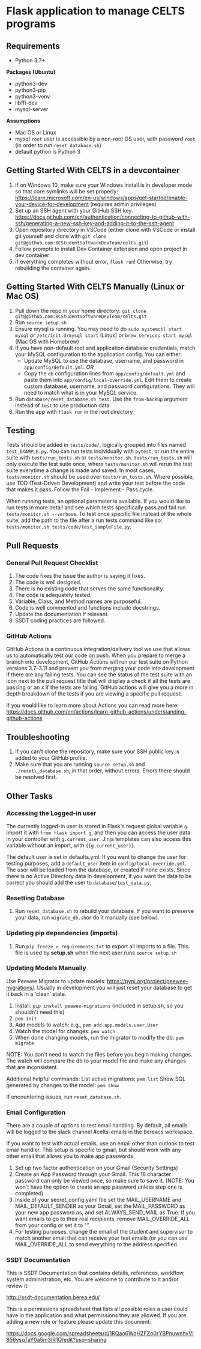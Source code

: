# Flask application to manage CELTS programs

## Requirements
 * Python 3.7+

**Packages (Ubuntu)**
 * python3-dev
 * python3-pip
 * python3-venv
 * libffi-dev
 * mysql-server


**Assumptions**
 * Mac OS or Linux
 * mysql ```root``` user is accessible by a non-root OS user, with password ```root``` (in order to run ```reset_database.sh```)
 * default python is Python 3

## Getting Started With CELTS in a devcontainer
1. If on Windows 10, make sure your Windows install is in developer mode so that core.symlinks will be set properly: https://learn.microsoft.com/en-us/windows/apps/get-started/enable-your-device-for-development (requires admin privileges)
3. Set up an SSH agent with your GitHub SSH key. https://docs.github.com/en/authentication/connecting-to-github-with-ssh/generating-a-new-ssh-key-and-adding-it-to-the-ssh-agent
4. Open repository directory in VSCode (either clone with VSCode or install git yourself and clone with ```git clone git@github.com:BCStudentSoftwareDevTeam/celts.git```)
5. Follow prompts to install Dev Container extension and open project in dev container
6. If everything completes without error, ```flask run```! Otherwise, try rebuilding the container again.

## Getting Started With CELTS Manually (Linux or Mac OS) 
1. Pull down the repo in your home directory: ```git clone git@github.com:BCStudentSoftwareDevTeam/celts.git```
2. Run ```source setup.sh```
3. Ensure mysql is running. You may need to do ```sudo systemctl start mysql``` or ```/etc/init.d/mysql start``` (Linux) or ```brew services start mysql``` (Mac OS with Homebrew)
4. If you have non-default root and application database credentials, match your MySQL configuration to the application config. You can either:
    - Update MySQL to use the database, username, and password in ```app/config/default.yml```. *OR*
    - Copy the ```db``` configuration lines from ```app/config/default.yml``` and paste them into ```app/config/local-override.yml```. Edit them to create custom database, username, and password configurations. They will need to match what is in your MySQL service. 
5. Run ```database/reset_database.sh test```. Use the ```from-backup``` argument instead of ```test``` to use production data.
6. Run the app with ```flask run``` in the root directory

## Testing
Tests should be added in `tests/code/`, logically grouped into files named `test_EXAMPLE.py`. You can run tests individually with `pytest`, or run the entire suite with `tests/run_tests.sh` or `tests/monitor.sh`. `tests/run_tests.sh` will only execute the test suite once, where `tests/monitor.sh` will rerun the test suite everytime a change is made and saved. In most cases, `tests/monitor.sh` should be used over `tests/run_tests.sh`. Where possible, use TDD (Test-Driven Development) and write your test before the code that makes it pass. Follow the Fail - Implement - Pass cycle.

When running tests, an optional parameter is available. If you would like to run tests in more detail and see which tests specifically pass and fail run `tests/monitor.sh --verbose`. To test once specific file instead of the whole suite, add the path to the file after a run tests command like so: `tests/monitor.sh tests/code/test_sampleFile.py`. 

## Pull Requests

### General Pull Request Checklist
1. The code fixes the issue the author is saying it fixes. 
2. The code is well designed.
3. There is no existing code that serves the same functionality. 
4. The code is adequately tested. 
5. Variable, Class, and Method names are purposeful.
6. Code is well commented and functions include docstrings.
7. Update the documentation if relevant.
8. SSDT coding practices are followed. 

### GitHub Actions
GitHub Actions is a continuous integration/delivery tool we use that allows us to automatically test our code on push. When you prepare to merge a branch into development, GitHub Actions will run our test suite on Python versions 3.7-3.11 and prevent you from merging your code into development if there are any failing tests. You can see the status of the test suite with an icon next to the pull request title that will display a check if all the tests are passing or an x if the tests are failing. GitHub actions will give you a more in depth breakdown of the tests if you are viewing a specific pull request.

If you would like to learn more about Actions you can read more here: https://docs.github.com/en/actions/learn-github-actions/understanding-github-actions

## Troubleshooting
1. If you can't clone the repository, make sure your SSH public key is added to your GitHub profile.
2. Make sure that you are running `source setup.sh` and `./reset\_database.sh`, in that order, without errors. Errors there should be resolved first.

## Other Tasks

### Accessing the Logged-in user
The currently logged-in user is stored in Flask's request global variable `g`. Import it with `from flask import g`, and then you can access the user data in your controller with `g.current_user`. Jinja templates can also access this variable without an import, with `{{g.current_user}}`.

The default user is set in defaults.yml. If you want to change the user for testing purposes, add a `default_user` item in `config/local-override.yml`. The user will be loaded from the database, or created if none exists. Since there is no Active Directory data in development, if you want the data to be correct you should add the user to `database/test_data.py`.

### Resetting Database
1. Run ```reset_database.sh``` to rebuild your database. If you want to preserve your data, run ```migrate_db.sh```or do it manually (see below).

### Updating pip dependencies (imports)
1. Run ```pip freeze > requirements.txt``` to export all imports to a file. This file is used by **setup.sh** when the next user runs ```source setup.sh```

### Updating Models Manually
Use Peewee Migrator to update models: https://pypi.org/project/peewee-migrations/. Usually in development you will just reset your database to get it back in a 'clean' state.

1. Install: ```pip install peewee-migrations``` (included in setup.sh, so you shouldn't need this)
2. ```pem init```
3. Add models to watch: e.g., ```pem add app.models.user.User```
4. Watch the model for changes: ```pem watch```
5. When done changing models, run the migrator to modify the db: ```pem migrate```

NOTE: You don't need to watch the files before you begin making changes.
The watch will compare the db to your model file and make any changes that are inconsistent.

Additional helpful commands:
List active migrations: ```pem list```
Show SQL generated by changes to the model: ```pem show```

If encountering issues, run ```reset_database.sh```.

### Email Configuration
There are a couple of options to test email handling. By default, all emails will be logged to the slack channel #celts-emails in the bereacs workspace.

If you want to test with actual emails, use an email other than outlook to test email handler. This setup is specific to gmail, but should work with any other email that allows you to make app passwords

1. Set up two factor authentication on your Gmail (Security Settings)
2. Create an App Password through your Gmail. This 16 character password can only be viewed once, so make sure to save it. (NOTE: You won't have the option to create an app password unless step one is completed)
3. Inside of your secret_config.yaml file set the MAIL_USERNAME and MAIL_DEFAULT_SENDER as your Gmail, set the MAIL_PASSWORD as your new app password as, and set ALWAYS_SEND_MAIL as True. If you want emails to go to their real recipients, remove MAIL_OVERRIDE_ALL from your config or set it to "".
4. For testing purposes, change the email of the student and supervisor to match another email that can receive your test emails (or you can use MAIL_OVERRIDE_ALL to send everything to the address specified.

### SSDT Documentation
This is SSDT Documentation that contains details, references, workflow, system administration, etc. You are welcome to contribute to it and/or review it:

http://ssdt-documentation.berea.edu/

This is a permissions spreadsheet that lists all possible roles a user could have in the application and what permissions they are allowed. If you are adding a new role or feature please update this document:

https://docs.google.com/spreadsheets/d/1RQao6WqHZFZo0rYBPnuwnhvVI856ysqTaY0a5m3IR1Q/edit?usp=sharing